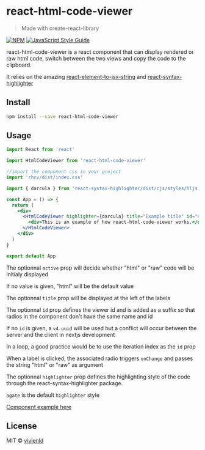 # react-html-code-viewer

> Made with create-react-library

[![NPM](https://img.shields.io/npm/v/react-html-code-viewer.svg)](https://www.npmjs.com/package/react-html-code-viewer) [![JavaScript Style Guide](https://img.shields.io/badge/code_style-standard-brightgreen.svg)](https://standardjs.com)

react-html-code-viewer is a react component that can display rendered or raw html code, switch between the two views and copy the code to the clipboard.

It relies on the amazing [react-element-to-jsx-string](https://www.npmjs.com/package/react-element-to-jsx-string) and [react-syntax-highlighter](https://www.npmjs.com/package/react-syntax-highlighter)

## Install

```bash
npm install --save react-html-code-viewer
```

## Usage

```jsx
import React from 'react'

import HtmlCodeViewer from 'react-html-code-viewer'

//import the component css in your project
import 'rhcv/dist/index.css'

import { darcula } from 'react-syntax-highlighter/dist/cjs/styles/hljs'

const App = () => {
  return (
    <div>
      <HtmlCodeViewer highlighter={darcula} title="Example title" id="unique-id" active="raw" onChange={(active) => { console.log(active) }}>
        <div>This is an example of how react-html-code-viewer works.</div>
      </HtmlCodeViewer>
    </div>
  )
}

export default App

```

The optionnal `active` prop will decide whether "html" or "raw" code will be initialy displayed

If no value is given, "html" will be the default value

The optionnal `title` prop will be displayed at the left of the labels

The optionnal `id` prop defines the viewer id and is added as a suffix so that radios in the component don't have the same name and id

If no `id` is given, a `v4.uuid` will be used but a conflict will occur between the server and the client in nextjs development

In a loop, a good practice would be to use the iteration index as the `id` prop

When a label is clicked, the associated radio triggers `onChange` and passes the string "html" or "raw" as argument

The optionnal `highlighter` prop defines the highlighting style of the code through the react-syntax-highlighter package.

`agate` is the default `highlighter` style

[Component example here](https://vivienld.github.io/react-html-code-viewer/)

## License

MIT © [vivienld](https://github.com/vivienld)
